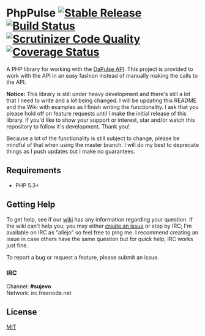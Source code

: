# PhpPulse [![Stable Release](https://img.shields.io/packagist/v/allejo/php-pulse.svg)](https://packagist.org/packages/allejo/php-pulse) [![Build Status](https://travis-ci.org/allejo/PhpPulse.svg?branch=master)](https://travis-ci.org/allejo/PhpPulse) [![Scrutinizer Code Quality](https://scrutinizer-ci.com/g/allejo/PhpPulse/badges/quality-score.png?b=master)](https://scrutinizer-ci.com/g/allejo/PhpPulse/?branch=master) [![Coverage Status](https://coveralls.io/repos/allejo/PhpPulse/badge.svg?branch=master&service=github)](https://coveralls.io/github/allejo/PhpPulse?branch=master)

A PHP library for working with the [DaPulse API](https://developers.dapulse.com/). This project is provided to work with the API in an easy fashion instead of manually making the calls to the API.

**Notice:** This library is still under heavy development and there's still a lot that I need to write and a lot being changed. I will be updating this README and the Wiki with examples as I finish writing the functionality. I ask that you please hold off on feature requests until I make the initial release of this library. If you'd like to show your support or interest, star and/or watch this repository to follow it's development. Thank you!

Because a lot of the functionality is still subject to change, please be mindful of that when using the master branch. I will do my best to deprecate things as I push updates but I make no guarantees.

## Requirements

- PHP 5.3+

## Getting Help

To get help, see if our [wiki](https://github.com/allejo/PhpPulse/wiki) has any information regarding your question. If the wiki can't help you, you may either [create an issue](https://github.com/allejo/PhpPulse/issues) or stop by IRC; I'm available on IRC as "allejo" so feel free to ping me. I recommend creating an issue in case others have the same question but for quick help, IRC works just fine.

To report a bug or request a feature, please submit an issue.

### IRC

Channel: **#sujevo**  
Network: irc.freenode.net

## License

[MIT](https://github.com/allejo/PhpPulse/blob/master/LICENSE.md)